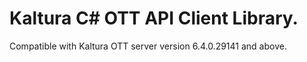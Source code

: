 # Kaltura C# OTT API Client Library.
Compatible with Kaltura OTT server version 6.4.0.29141 and above.
